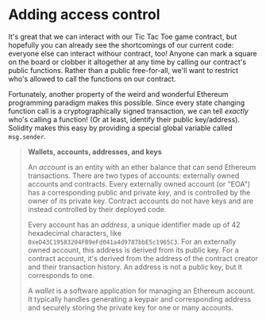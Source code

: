 # Adding access control

It's great that we can interact with our Tic Tac Toe game contract, but hopefully you can already see the shortcomings of our current code: everyone else can interact withour contract, too! Anyone can mark a square on the board or clobber it altogether at any time by calling our contract's public functions. Rather than a public free-for-all, we'll want to restrict who's allowed to call the functions on our contract.

Fortunately, another property of the weird and wonderful Ethereum programming paradigm makes this possible. Since every state changing function call is a cryptographically signed transaction, we can tell _exactly_ who's calling a function! (Or at least, identify their public key/address). Solidity makes this easy by providing a special global variable called `msg.sender`.

> **Wallets, accounts, addresses, and keys**
>
> An _account_ is an entity with an ether balance that can send Ethereum transactions. There are two types of accounts: externally owned accounts and contracts. Every externally owned account (or "EOA") has a corresponding public and private _key_, and is controlled by the owner of its private key. Contract accounts do not have keys and are instead controlled by their deployed code.
>
> Every account has an _address_, a unique identifier made up of 42 hexadecimal characters, like `0xeD43C19583204FB9eFd041a4d9787bbE5c1965C3`. For an externally owned account, this address is derived from its public key. For a contract account, it's derived from the address of the contract creator and their transaction history. An address is not a public key, but it corresponds to one.
>
> A _wallet_ is a software application for managing an Ethereum account. It typically handles generating a keypair and corresponding address and securely storing the private key for one or many accounts.
